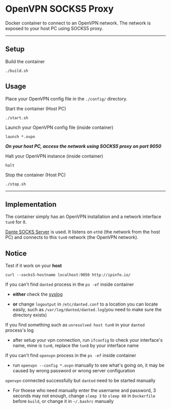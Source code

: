 # OpenVPN SOCKS5 Proxy

Docker container to connect to an OpenVPN network. The network is exposed to your host PC using SOCKS5 proxy.

---

## Setup

Build the container

	./build.sh

## Usage

Place your OpenVPN config file in the `./config/` directory.

Start the container (Host PC)

	./start.sh

Launch your OpenVPN config file (inside container)

	launch *.ovpn

***On your host PC, access the network using SOCKS5 proxy on port 9050***

Halt your OpenVPN instance (inside container)
	
	halt

Stop the container (Host PC)

	./stop.sh

---

## Implementation

The container simply has an OpenVPN installation and a network interface `tun0` for it.

[Dante SOCKS Server](https://www.inet.no/dante/) is used. It listens on `eth0` (the network from the host PC) and connects to this `tun0` network (the OpenVPN network).


## Notice

Test if it work on your **host**

	curl --socks5-hostname localhost:9050 http://ipinfo.io/

If you can't find `danted` process in the `ps -ef` inside container

* **either** check the [syslog](https://stackoverflow.com/questions/10979435/where-does-linux-store-my-syslog)

* **or** change `logoutput` in `/etc/danted.conf` to a location you can locate easily, such as `/var/log/danted/danted.log`(you need to make sure the directory exists)

If you find something such as `unresolved host tun0` in your `danted` process's log

* after setup your vpn connection, run `ifconfig` to check your interface's name, mine is `tun0`, replace the `tun0` by your interface name

If you can't find `openvpn` process in the `ps -ef` inside container

* run `openvpn --config *.ovpn` manually to see what's going on, it may be caused by wrong password or wrong server configuration

`openvpn` connected successfully but `danted` need to be started manually

* For thoese who need manually enter the username and password, 3 seconds may not enough, change `sleep 3` to `sleep 60` in `Dockerfile` before `build`, or change it in `~/.bashrc` manually



